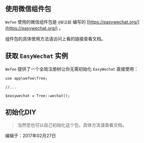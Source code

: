 ## 使用微信组件包

`Wefee` 使用的微信组件包是 `@安正超` 编写的 [https://easywechat.org/](https://easywechat.org/) 。

组件包的具体使用方法请访问上看的链接查看文档。

## 获取 `EasyWechat` 实例

`Wefee` 提供了一个全局注册树让你无需初始化 `EasyWechat` 直接使用：

```
use app\wefee\Tree;

//...

$easywechat = Tree::wechat();

```

## 初始化DIY

> 当然您也可以自己初始化这个包，具体方法请查看文档。



编辑于：2017年02月27日

